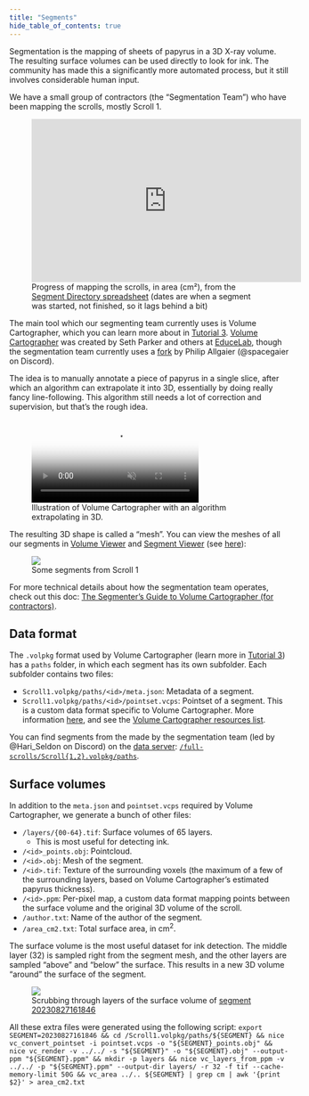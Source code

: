 ```yaml
---
title: "Segments"
hide_table_of_contents: true
---
```


<head>
  <html data-theme="dark" />

  <meta
    name="description"
    content="A $1,000,000+ machine learning and computer vision competition"
  />

  <meta property="og:type" content="website" />
  <meta property="og:url" content="https://scrollprize.org" />
  <meta property="og:title" content="Vesuvius Challenge" />
  <meta
    property="og:description"
    content="A $1,000,000+ machine learning and computer vision competition"
  />
  <meta
    property="og:image"
    content="https://scrollprize.org/img/social/opengraph.jpg"
  />

  <meta property="twitter:card" content="summary_large_image" />
  <meta property="twitter:url" content="https://scrollprize.org" />
  <meta property="twitter:title" content="Vesuvius Challenge" />
  <meta
    property="twitter:description"
    content="A $1,000,000+ machine learning and computer vision competition"
  />
  <meta
    property="twitter:image"
    content="https://scrollprize.org/img/social/opengraph.jpg"
  />
</head>

Segmentation is the mapping of sheets of papyrus in a 3D X-ray volume. The resulting surface volumes can be used directly to look for ink. The community has made this a significantly more automated process, but it still involves considerable human input.

We have a small group of contractors (the “Segmentation Team”) who have been mapping the scrolls, mostly Scroll 1.

<figure>
<iframe width="484" height="293" seamless frameborder="0" scrolling="no" src="https://docs.google.com/spreadsheets/d/e/2PACX-1vRQxQefw-7rl3Hnt1Q7MFpI27FtzsvFo2x9q6egW8vN5am8QlQLE20BAjOSPZ2teztjdgMUOGc6FV7Y/pubchart?oid=1982586813&amp;format=interactive"></iframe>
<figcaption className="mt-0">Progress of mapping the scrolls, in area (cm²), from the <a href="https://docs.google.com/spreadsheets/d/1zC_5vkqWgb_5z4Q9BYsETF7_3r1BYPccdAnS_GRYOaQ/edit#gid=2051117465">Segment Directory spreadsheet</a> (dates are when a segment was started, not finished, so it lags behind a bit)</figcaption>
</figure>

The main tool which our segmenting team currently uses is Volume Cartographer, which you can learn more about in [Tutorial 3](tutorial3). [Volume Cartographer](https://github.com/educelab/volume-cartographer) was created by Seth Parker and others at [EduceLab](https://www2.cs.uky.edu/dri), though the segmentation team currently uses a [fork](https://github.com/spacegaier/volume-cartographer/) by Philip Allgaier (@spacegaier on Discord).

The idea is to manually annotate a piece of papyrus in a single slice, after which an algorithm can extrapolate it into 3D, essentially by doing really fancy line-following. This algorithm still needs a lot of correction and supervision, but that’s the rough idea.

<figure className="max-w-[500px]">
  <video autoPlay playsInline muted controls className="w-[100%] rounded-xl" poster="/img/tutorials/vc-extrapolation2.jpg">
    <source src="/img/tutorials/vc-extrapolation2.webm" type="video/webm"/>
    <source src="/img/tutorials/vc-extrapolation2.mp4" type="video/mp4"/>
  </video>
  <figcaption className="mt-0">Illustration of Volume Cartographer with an algorithm extrapolating in 3D.</figcaption>
</figure>

The resulting 3D shape is called a “mesh”. You can view the meshes of all our segments in [Volume Viewer](http://37.19.207.113:5173/) and [Segment Viewer](http://37.19.207.113:5174/) (see [here](community_projects#volume-viewer-and-segment-viewer)):

<figure className="max-w-[500px]">
  <div className="w-[100%]"><div className="overflow-hidden mb-2"><img loading="eager" src="/img/data/segmentation-animation.webp" className="w-[100%] mt-[-30px] mb-[-50px]"/></div>
  <figcaption className="mt-0">Some segments from Scroll 1</figcaption></div>
</figure>

For more technical details about how the segmentation team operates, check out this doc: [The Segmenter’s Guide to Volume Cartographer (for contractors)](https://docs.google.com/document/d/11B9Gy1gJRye_NQHphwbIxINvactUchJJsJOJi1FKrgI/edit?usp=sharing).

## Data format

The `.volpkg` format used by Volume Cartographer (learn more in [Tutorial 3](tutorial3)) has a `paths` folder, in which each segment has its own subfolder. Each subfolder contains two files:

* `Scroll1.volpkg/paths/<id>/meta.json`: Metadata of a segment.
* `Scroll1.volpkg/paths/<id>/pointset.vcps`: Pointset of a segment. This is a custom data format specific to Volume Cartographer. More information [here](https://www.kaggle.com/code/kglspl/simple-vcps-parser), and see the [Volume Cartographer resources list](community_projects#volume-cartographer).

You can find segments from the made by the segmentation team (led by @Hari_Seldon on Discord) on the [data server](https://forms.gle/HV1J6dJbmCB2z5QL8): [`/full-scrolls/Scroll{1,2}.volpkg/paths`](https://dl.ash2txt.org/full-scrolls/Scroll1.volpkg/paths/).
<!-- 
## Weekly releases

Every **Friday at noon PT** we release new segments from the segmentation team:

* See the [Segment Directory](https://docs.google.com/spreadsheets/d/1zC_5vkqWgb_5z4Q9BYsETF7_3r1BYPccdAnS_GRYOaQ/edit#gid=0) to learn which new segments will be released.
* New segments will be released on the [data server](https://forms.gle/HV1J6dJbmCB2z5QL8): [`/full-scrolls/Scroll{1,2}.volpkg/paths`](https://dl.ash2txt.org/full-scrolls/Scroll1.volpkg/paths/).
* Sometimes the segmentation team will keep working on extending segments that have already been released. When those updated segments are released the following week, the superseded segments will be suffixed with `_superseded` on the data server.
  * The [Segmentation Directory](https://docs.google.com/spreadsheets/d/1zC_5vkqWgb_5z4Q9BYsETF7_3r1BYPccdAnS_GRYOaQ/edit#gid=2051117465) will contain notes on which segments are superseded by which other segments.
  * We typically use similar segment IDs for superseding segments with the final digit incremented. For example, a segment might have ID `123450` and get superseded by segment with ID `123451`.
* We also update [Volume Viewer](http://37.19.207.113:5173/) and [Segment Viewer](http://37.19.207.113:5174/) when we release new segments (see [here](community_projects#volume-viewer-and-segment-viewer)). -->

## Surface volumes

In addition to the `meta.json` and `pointset.vcps` required by Volume Cartographer, we generate a bunch of other files:

* `/layers/{00-64}.tif`: Surface volumes of 65 layers.
  * This is most useful for detecting ink.
* `/<id>_points.obj`: Pointcloud.
* `/<id>.obj`: Mesh of the segment.
* `/<id>.tif`: Texture of the surrounding voxels (the maximum of a few of the surrounding layers, based on Volume Cartographer’s estimated papyrus thickness).
* `/<id>.ppm`: Per-pixel map, a custom data format mapping points between the surface volume and the original 3D volume of the scroll.
* `/author.txt`: Name of the author of the segment.
* `/area_cm2.txt`: Total surface area, in cm<sup>2</sup>.

The surface volume is the most useful dataset for ink detection. The middle layer (32) is sampled right from the segment mesh, and the other layers are sampled “above” and “below” the surface. This results in a new 3D volume “around” the surface of the segment.

<figure className="max-w-[600px]">
  <img src="/img/data/surface_volume.gif"/>
  <figcaption className="mt-0">Scrubbing through layers of the surface volume of <a href="https://dl.ash2txt.org/full-scrolls/Scroll1.volpkg/paths/20230827161846/layers/">segment 20230827161846</a></figcaption>
</figure>

All these extra files were generated using the following script: `export SEGMENT=20230827161846 && cd /Scroll1.volpkg/paths/${SEGMENT} && nice vc_convert_pointset -i pointset.vcps -o "${SEGMENT}_points.obj" && nice vc_render -v ../../ -s "${SEGMENT}" -o "${SEGMENT}.obj" --output-ppm "${SEGMENT}.ppm" && mkdir -p layers && nice vc_layers_from_ppm -v ../../ -p "${SEGMENT}.ppm" --output-dir layers/ -r 32 -f tif --cache-memory-limit 50G && vc_area ../.. ${SEGMENT} | grep cm | awk '{print $2}' > area_cm2.txt`
